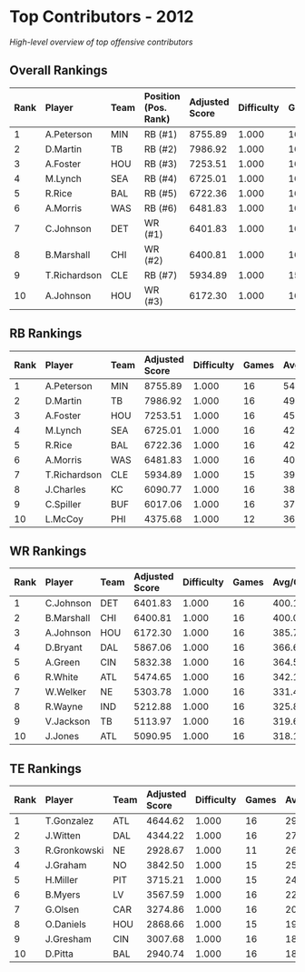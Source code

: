 # Top Contributors - 2012

*High-level overview of top offensive contributors*

## Overall Rankings

| Rank | Player       | Team | Position (Pos. Rank) | Adjusted Score | Difficulty | Games | Avg/Game | Typical | Consistency | Trend      |
| :----| :------------| :----| :--------------------| :--------------| :----------| :-----| :--------| :-------| :-----------| :----------|
| 1    | A.Peterson   | MIN  | RB (#1)              | 8755.89        | 1.000      | 16    | 547.24   | 534.64  | 8/2/6       | Increasing |
| 2    | D.Martin     | TB   | RB (#2)              | 7986.92        | 1.000      | 16    | 499.18   | 455.49  | 8/1/7       | Increasing |
| 3    | A.Foster     | HOU  | RB (#3)              | 7253.51        | 1.000      | 16    | 453.34   | 451.76  | 8/3/5       | Stable     |
| 4    | M.Lynch      | SEA  | RB (#4)              | 6725.01        | 1.000      | 16    | 420.31   | 397.07  | 8/1/7       | Increasing |
| 5    | R.Rice       | BAL  | RB (#5)              | 6722.36        | 1.000      | 16    | 420.15   | 455.75  | 8/2/6       | Decreasing |
| 6    | A.Morris     | WAS  | RB (#6)              | 6481.83        | 1.000      | 16    | 405.11   | 394.65  | 8/3/5       | Stable     |
| 7    | C.Johnson    | DET  | WR (#1)              | 6401.83        | 1.000      | 16    | 400.11   | 387.66  | 7/2/7       | Increasing |
| 8    | B.Marshall   | CHI  | WR (#2)              | 6400.81        | 1.000      | 16    | 400.05   | 398.64  | 8/2/6       | Stable     |
| 9    | T.Richardson | CLE  | RB (#7)              | 5934.89        | 1.000      | 15    | 395.66   | 425.37  | 6/3/6       | Increasing |
| 10   | A.Johnson    | HOU  | WR (#3)              | 6172.30        | 1.000      | 16    | 385.77   | 306.94  | 8/2/6       | Increasing |

## RB Rankings

| Rank | Player       | Team | Adjusted Score | Difficulty | Games | Avg/Game | Typical | Consistency | Trend      |
| :----| :------------| :----| :--------------| :----------| :-----| :--------| :-------| :-----------| :----------|
| 1    | A.Peterson   | MIN  | 8755.89        | 1.000      | 16    | 547.24   | 534.64  | 8/2/6       | Increasing |
| 2    | D.Martin     | TB   | 7986.92        | 1.000      | 16    | 499.18   | 455.49  | 8/1/7       | Increasing |
| 3    | A.Foster     | HOU  | 7253.51        | 1.000      | 16    | 453.34   | 451.76  | 8/3/5       | Stable     |
| 4    | M.Lynch      | SEA  | 6725.01        | 1.000      | 16    | 420.31   | 397.07  | 8/1/7       | Increasing |
| 5    | R.Rice       | BAL  | 6722.36        | 1.000      | 16    | 420.15   | 455.75  | 8/2/6       | Decreasing |
| 6    | A.Morris     | WAS  | 6481.83        | 1.000      | 16    | 405.11   | 394.65  | 8/3/5       | Stable     |
| 7    | T.Richardson | CLE  | 5934.89        | 1.000      | 15    | 395.66   | 425.37  | 6/3/6       | Increasing |
| 8    | J.Charles    | KC   | 6090.77        | 1.000      | 16    | 380.67   | 356.47  | 8/1/7       | Increasing |
| 9    | C.Spiller    | BUF  | 6017.06        | 1.000      | 16    | 376.07   | 387.34  | 8/2/6       | Stable     |
| 10   | L.McCoy      | PHI  | 4375.68        | 1.000      | 12    | 364.64   | 366.62  | 3/2/7       | Decreasing |

## WR Rankings

| Rank | Player     | Team | Adjusted Score | Difficulty | Games | Avg/Game | Typical | Consistency | Trend      |
| :----| :----------| :----| :--------------| :----------| :-----| :--------| :-------| :-----------| :----------|
| 1    | C.Johnson  | DET  | 6401.83        | 1.000      | 16    | 400.11   | 387.66  | 7/2/7       | Increasing |
| 2    | B.Marshall | CHI  | 6400.81        | 1.000      | 16    | 400.05   | 398.64  | 8/2/6       | Stable     |
| 3    | A.Johnson  | HOU  | 6172.30        | 1.000      | 16    | 385.77   | 306.94  | 8/2/6       | Increasing |
| 4    | D.Bryant   | DAL  | 5867.06        | 1.000      | 16    | 366.69   | 330.50  | 7/3/6       | Increasing |
| 5    | A.Green    | CIN  | 5832.38        | 1.000      | 16    | 364.52   | 371.70  | 8/2/6       | Decreasing |
| 6    | R.White    | ATL  | 5474.65        | 1.000      | 16    | 342.17   | 359.73  | 8/0/8       | Stable     |
| 7    | W.Welker   | NE   | 5303.78        | 1.000      | 16    | 331.49   | 296.95  | 7/2/7       | Stable     |
| 8    | R.Wayne    | IND  | 5212.88        | 1.000      | 16    | 325.81   | 332.95  | 8/2/6       | Decreasing |
| 9    | V.Jackson  | TB   | 5113.97        | 1.000      | 16    | 319.62   | 313.34  | 8/1/7       | Decreasing |
| 10   | J.Jones    | ATL  | 5090.95        | 1.000      | 16    | 318.18   | 296.48  | 8/1/7       | Decreasing |

## TE Rankings

| Rank | Player       | Team | Adjusted Score | Difficulty | Games | Avg/Game | Typical | Consistency | Trend      |
| :----| :------------| :----| :--------------| :----------| :-----| :--------| :-------| :-----------| :----------|
| 1    | T.Gonzalez   | ATL  | 4644.62        | 1.000      | 16    | 290.29   | 251.61  | 8/2/6       | Stable     |
| 2    | J.Witten     | DAL  | 4344.22        | 1.000      | 16    | 271.51   | 251.64  | 6/2/8       | Increasing |
| 3    | R.Gronkowski | NE   | 2928.67        | 1.000      | 11    | 266.24   | 233.61  | 4/1/6       | Increasing |
| 4    | J.Graham     | NO   | 3842.50        | 1.000      | 15    | 256.17   | 238.15  | 7/1/7       | Decreasing |
| 5    | H.Miller     | PIT  | 3715.21        | 1.000      | 15    | 247.68   | 229.91  | 7/1/7       | Decreasing |
| 6    | B.Myers      | LV   | 3567.59        | 1.000      | 16    | 222.97   | 200.28  | 8/1/7       | Decreasing |
| 7    | G.Olsen      | CAR  | 3274.86        | 1.000      | 16    | 204.68   | 194.36  | 8/4/4       | Stable     |
| 8    | O.Daniels    | HOU  | 2868.66        | 1.000      | 15    | 191.24   | 176.53  | 6/2/7       | Decreasing |
| 9    | J.Gresham    | CIN  | 3007.68        | 1.000      | 16    | 187.98   | 193.59  | 8/2/6       | Stable     |
| 10   | D.Pitta      | BAL  | 2940.74        | 1.000      | 16    | 183.80   | 161.31  | 8/1/7       | Increasing |

